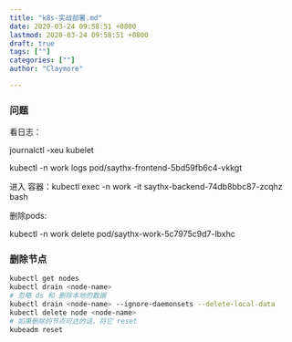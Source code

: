 ```yaml
---
title: "k8s-实战部署.md"
date: 2020-03-24 09:58:51 +0800
lastmod: 2020-03-24 09:58:51 +0800
draft: true
tags: [""]
categories: [""]
author: "Claymore"

---
```



### 问题

看日志：

journalctl -xeu kubelet



kubectl -n work logs pod/saythx-frontend-5bd59fb6c4-vkkgt



进入 容器：kubectl exec -n work -it saythx-backend-74db8bbc87-zcqhz bash



删除pods:

kubectl -n work delete  pod/saythx-work-5c7975c9d7-lbxhc



### 删除节点

``` sh
kubectl get nodes
kubectl drain <node-name>
# 忽略 ds 和 删除本地的数据
kubectl drain <node-name> --ignore-daemonsets --delete-local-data
kubectl delete node <node-name>
# 如果删除的节点可达的话，将它 reset
kubeadm reset
```






